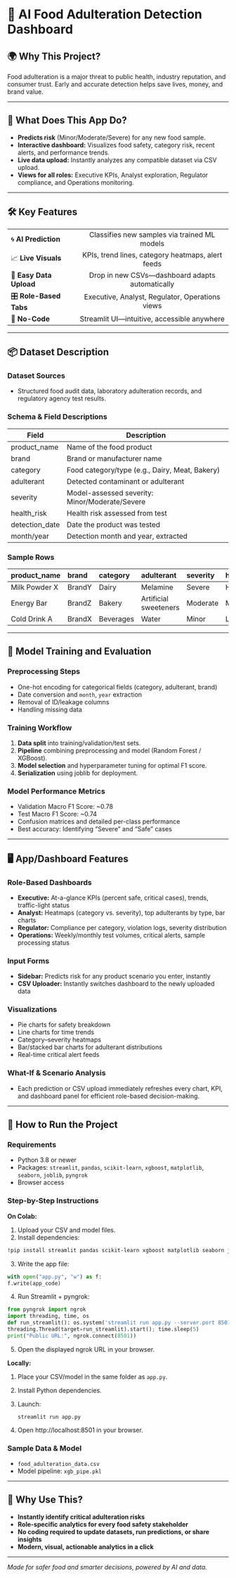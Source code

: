 # 🚦 AI Food Adulteration Detection Dashboard

## 🌍 Why This Project?

Food adulteration is a major threat to public health, industry reputation, and consumer trust. Early and accurate detection helps save lives, money, and brand value.

---

## 🤖 What Does This App Do?

- **Predicts risk** (Minor/Moderate/Severe) for any new food sample.
- **Interactive dashboard:** Visualizes food safety, category risk, recent alerts, and performance trends.
- **Live data upload:** Instantly analyzes any compatible dataset via CSV upload.
- **Views for all roles:** Executive KPIs, Analyst exploration, Regulator compliance, and Operations monitoring.

---

## 🛠️ Key Features

|           |               |
|-----------|:-------------:|
| 🌀 **AI Prediction** | Classifies new samples via trained ML models |
| 📈 **Live Visuals** | KPIs, trend lines, category heatmaps, alert feeds |
| 📂 **Easy Data Upload** | Drop in new CSVs—dashboard adapts automatically |
| 🎛️ **Role-Based Tabs** | Executive, Analyst, Regulator, Operations views |
| 🤝 **No-Code** | Streamlit UI—intuitive, accessible anywhere |

---

## 📦 Dataset Description

### Dataset Sources

- Structured food audit data, laboratory adulteration records, and regulatory agency test results.

### Schema & Field Descriptions

| Field             | Description                                            |
|-------------------|-------------------------------------------------------|
| product_name      | Name of the food product                              |
| brand             | Brand or manufacturer name                            |
| category          | Food category/type (e.g., Dairy, Meat, Bakery)        |
| adulterant        | Detected contaminant or adulterant                    |
| severity          | Model-assessed severity: Minor/Moderate/Severe        |
| health_risk       | Health risk assessed from test                        |
| detection_date    | Date the product was tested                           |
| month/year        | Detection month and year, extracted                   |

### Sample Rows

| product_name   | brand   | category | adulterant            | severity | health_risk | detection_date | month | year |
|:-------------- |:------- |:-------- |:--------------------- |:-------- |:----------- |:-------------- |:----- |:-----|
| Milk Powder X  | BrandY  | Dairy    | Melamine              | Severe   | High        | 2025-07-12     | 7     | 2025 |
| Energy Bar     | BrandZ  | Bakery   | Artificial sweeteners | Moderate | Medium      | 2025-06-05     | 6     | 2025 |
| Cold Drink A   | BrandX  | Beverages| Water                 | Minor    | Low         | 2025-06-13     | 6     | 2025 |

---

## 🧠 Model Training and Evaluation

### Preprocessing Steps

- One-hot encoding for categorical fields (category, adulterant, brand)
- Date conversion and `month`, `year` extraction
- Removal of ID/leakage columns
- Handling missing data

### Training Workflow

1. **Data split** into training/validation/test sets.
2. **Pipeline** combining preprocessing and model (Random Forest / XGBoost).
3. **Model selection** and hyperparameter tuning for optimal F1 score.
4. **Serialization** using joblib for deployment.

### Model Performance Metrics

- Validation Macro F1 Score: ~0.78
- Test Macro F1 Score: ~0.74
- Confusion matrices and detailed per-class performance
- Best accuracy: Identifying “Severe” and “Safe” cases

---

## 🖥️ App/Dashboard Features

### Role-Based Dashboards

- **Executive:** At-a-glance KPIs (percent safe, critical cases), trends, traffic-light status
- **Analyst:** Heatmaps (category vs. severity), top adulterants by type, bar charts
- **Regulator:** Compliance per category, violation logs, severity distribution
- **Operations:** Weekly/monthly test volumes, critical alerts, sample processing status

### Input Forms

- **Sidebar:** Predicts risk for any product scenario you enter, instantly
- **CSV Uploader:** Instantly switches dashboard to the newly uploaded data

### Visualizations

- Pie charts for safety breakdown
- Line charts for time trends
- Category–severity heatmaps
- Bar/stacked bar charts for adulterant distributions
- Real-time critical alert feeds

### What-If & Scenario Analysis

- Each prediction or CSV upload immediately refreshes every chart, KPI, and dashboard panel for efficient role-based decision-making.

---

## 🚀 How to Run the Project

### Requirements

- Python 3.8 or newer
- Packages: `streamlit`, `pandas`, `scikit-learn`, `xgboost`, `matplotlib`, `seaborn`, `joblib`, `pyngrok`
- Browser access

### Step-by-Step Instructions

**On Colab:**
1. Upload your CSV and model files.
2. Install dependencies:
  ```bash
!pip install streamlit pandas scikit-learn xgboost matplotlib seaborn joblib pyngrok --quiet
  ```
3. Write the app file:
  ```python
with open("app.py", "w") as f:
f.write(app_code)
  ```
4. Run Streamlit + pyngrok:
  ``` python
from pyngrok import ngrok
import threading, time, os
def run_streamlit(): os.system('streamlit run app.py --server.port 8501')
threading.Thread(target=run_streamlit).start(); time.sleep(5)
print("Public URL:", ngrok.connect(8501))
  ```
5. Open the displayed ngrok URL in your browser.

**Locally:**
1. Place your CSV/model in the same folder as `app.py`.
2. Install Python dependencies.
3. Launch:
    ```pyhon
    streamlit run app.py
    ```

4. Open http://localhost:8501 in your browser.

### Sample Data & Model

- `food_adulteration_data.csv`
- Model pipeline: `xgb_pipe.pkl`

---

## 🎉 Why Use This?

- **Instantly identify critical adulteration risks**
- **Role-specific analytics for every food safety stakeholder**
- **No coding required to update datasets, run predictions, or share insights**
- **Modern, visual, actionable analytics in a click**

---

*Made for safer food and smarter decisions, powered by AI and data.*
